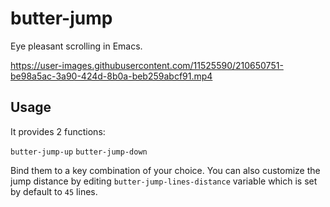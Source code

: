 # butter-jump
Eye pleasant scrolling in Emacs.



https://user-images.githubusercontent.com/11525590/210650751-be98a5ac-3a90-424d-8b0a-beb259abcf91.mp4



## Usage
It provides 2 functions:

`butter-jump-up`
`butter-jump-down`

Bind them to a key combination of your choice.
You can also customize the jump distance by editing `butter-jump-lines-distance` variable which is set by default to `45` lines.
